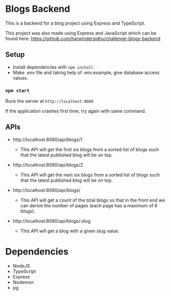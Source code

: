 # Blogs Backend

This is a backend for a blog project using Express and TypeScript.

This project was also made using Express and JavaScript which can be found here: <https://github.com/harwindersidhu/challenge-blogs-backend>

## Setup

- Install dependencies with `npm install`.
- Make .env file and taking help of .env.example, give database access values.

### `npm start`

Runs the server at `http://localhost:8080`

If the application crashes first time, try again with same command.

## APIs

- http://localhost:8080/api/blogs/1

  - This API will get the first six blogs from a sorted list of blogs such that the latest published blog will be on top.

- http://localhost:8080/api/blogs/2

  - This API will get the next six blogs from a sorted list of blogs such that the latest published blog will be on top.

- http://localhost:8080/api/blogs/

  - This API will get a count of the total blogs so that in the front end we can derive the number of pages (each page has a maximum of 6 blogs).

- http://localhost:8080/api/blogs/:slug
  - This API will get a blog with a given slug value.

# Dependencies

- NodeJS
- TypeScript
- Express
- Nodemon
- pg
